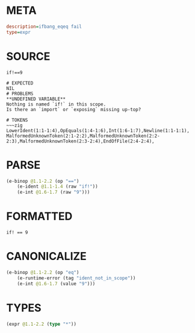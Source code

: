 # META
~~~ini
description=ifbang_eqeq fail
type=expr
~~~
# SOURCE
~~~roc
if!==9
~~~
~~~
# EXPECTED
NIL
# PROBLEMS
**UNDEFINED VARIABLE**
Nothing is named `if!` in this scope.
Is there an `import` or `exposing` missing up-top?

# TOKENS
~~~zig
LowerIdent(1:1-1:4),OpEquals(1:4-1:6),Int(1:6-1:7),Newline(1:1-1:1),
MalformedUnknownToken(2:1-2:2),MalformedUnknownToken(2:2-2:3),MalformedUnknownToken(2:3-2:4),EndOfFile(2:4-2:4),
~~~
# PARSE
~~~clojure
(e-binop @1.1-2.2 (op "==")
	(e-ident @1.1-1.4 (raw "if!"))
	(e-int @1.6-1.7 (raw "9")))
~~~
# FORMATTED
~~~roc
if! == 9
~~~
# CANONICALIZE
~~~clojure
(e-binop @1.1-2.2 (op "eq")
	(e-runtime-error (tag "ident_not_in_scope"))
	(e-int @1.6-1.7 (value "9")))
~~~
# TYPES
~~~clojure
(expr @1.1-2.2 (type "*"))
~~~
